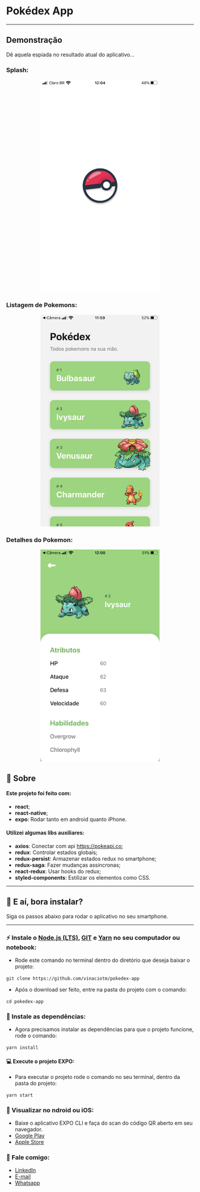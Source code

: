# Pokédex App

---

## Demonstração

Dê aquela espiada no resultado atual do aplicativo...

### Splash:
<p align="center"><img src="https://github.com/vinaciotm/pokedex-app/blob/master/assets/sample/splash.PNG?raw=true" width="320px" title="Pokemons List"></p>

### Listagem de Pokemons:
<p align="center"><img src="https://github.com/vinaciotm/pokedex-app/blob/master/assets/sample/pokemonsList.PNG?raw=true" width="320px" title="Pokemons List"></p>

### Detalhes do Pokemon:
<p align="center"><img src="https://github.com/vinaciotm/pokedex-app/blob/master/assets/sample/pokemonDetails.PNG?raw=true" width="320px" alt="Pokemon Details"></p>

## :rocket:  Sobre

#### Este projeto foi feito com:
- **react**;
- **react-native**;
- **expo**: Rodar tanto em android quanto iPhone.

#### Utilizei algumas libs auxiliares:
- **axios**: Conectar com api https://pokeapi.co;
- **redux**: Controlar estados globais;
- **redux-persist**: Armazenar estados redux no smartphone;
- **redux-saga**: Fazer mudanças assincronas;
- **react-redux**: Usar hooks do redux;
- **styled-components**: Estilizar os elementos como CSS.


---

## :raised_hands:  E aí, bora instalar?
Siga os passos abaixo para rodar o aplicativo no seu smartphone.

---

### :zap: Instale o [Node.js (LTS)](https://nodejs.org/en/download/), [GIT](https://git-scm.com/downloads) e [Yarn](https://yarnpkg.com/) no seu computador ou notebook:

- Rode este comando no terminal dentro do diretório que deseja baixar o projeto:

`git clone https://github.com/vinaciotm/pokedex-app`

- Após o download ser feito, entre na pasta do projeto com o comando:

`cd pokedex-app`

### :hammer: Instale as dependências:

- Agora precisamos instalar as dependências para que o projeto funcione, rode o comando:

`yarn install`

#### :computer: Execute o projeto EXPO:

- Para executar o projeto rode o comando no seu terminal, dentro da pasta do projeto:

`yarn start`

### :iphone: Visualizar no ndroid ou iOS:

- Baixe o aplicativo EXPO CLI e faça do scan do código QR aberto em seu navegador.
- [Google Play](https://play.google.com/store/apps/details?id=host.exp.exponent)
- [Apple Store](https://apps.apple.com/br/app/expo-client/id982107779)

### :speech_balloon: Fale comigo:

- [LinkedIn](https://www.linkedin.com/in/viniciusinaciopires/)
- [E-mail](viniciusinaciopires@gmail.com)
- [Whatsapp](https://api.whatsapp.com/send?phone=54991365656&text=E%20aí,%20Inácio.%20Tudo%20certo?)
